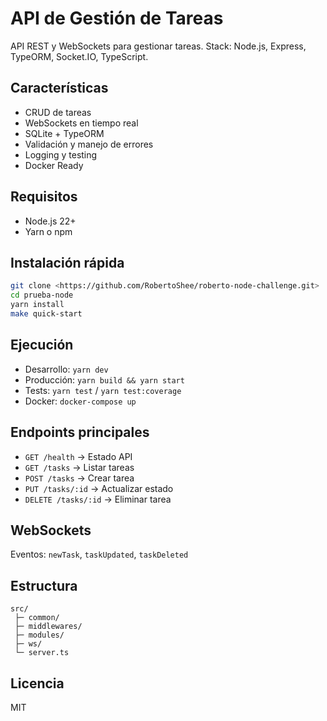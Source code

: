 
# API de Gestión de Tareas

API REST y WebSockets para gestionar tareas. Stack: Node.js, Express, TypeORM, Socket.IO, TypeScript.

## Características
- CRUD de tareas
- WebSockets en tiempo real
- SQLite + TypeORM
- Validación y manejo de errores
- Logging y testing
- Docker Ready

## Requisitos
- Node.js 22+
- Yarn o npm

## Instalación rápida
```bash
git clone <https://github.com/RobertoShee/roberto-node-challenge.git>
cd prueba-node
yarn install
make quick-start
```

## Ejecución
- Desarrollo: `yarn dev`
- Producción: `yarn build && yarn start`
- Tests: `yarn test` / `yarn test:coverage`
- Docker: `docker-compose up`

## Endpoints principales
- `GET /health` → Estado API
- `GET /tasks` → Listar tareas
- `POST /tasks` → Crear tarea
- `PUT /tasks/:id` → Actualizar estado
- `DELETE /tasks/:id` → Eliminar tarea

## WebSockets
Eventos: `newTask`, `taskUpdated`, `taskDeleted`

## Estructura
```
src/
 ├─ common/
 ├─ middlewares/
 ├─ modules/
 ├─ ws/
 └─ server.ts
```

## Licencia
MIT
